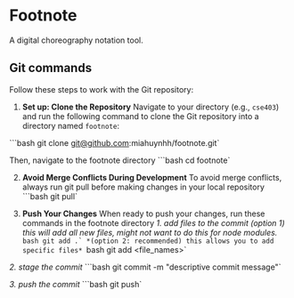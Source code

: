 # Footnote
A digital choreography notation tool.

## Git commands
Follow these steps to work with the Git repository:

1. **Set up: Clone the Repository**
  Navigate to your directory (e.g., `cse403`) and run the following command to clone the Git repository into a directory named `footnote`:

  ```bash git clone git@github.com:miahuynhh/footnote.git`

  Then, navigate to the footnote directory
  ```bash cd footnote`

2. **Avoid Merge Conflicts During Development**
  To avoid merge conflicts, always run git pull before making changes in your local repository
  ```bash git pull`

3. **Push Your Changes**
  When ready to push your changes, run these commands in the footnote directory
  *1. add files to the commit*
    *(option 1) this will add all new files, might not want to do this for node modules.*
  ```bash git add .`
    *(option 2: recommended) this allows you to add specific files*
  ```bash git add <file_names>`

  *2. stage the commit*
  ```bash git commit -m "descriptive commit message"`

  *3. push the commit*
  ```bash git push`
